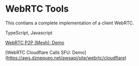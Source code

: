 # WebRTC Tools

This contians a complete implementation of a client WebRTC.

TypeScript, Javascript

[WebRTC P2P (Mesh): Demo](https://aws.dznequeo.net/awsapi/site/webrtc)

[WebRTC Cloudflare Calls SFU: Demo] (https://aws.dznequeo.net/awsapi/site/webrtc/cloudflare)
